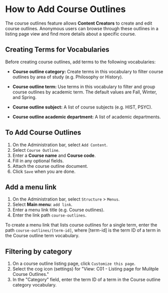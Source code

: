 # How to Add Course Outlines

The course outlines feature allows **Content Creators** to create and
edit course outlines. Anonymous users can browse through these outlines
in a listing page view and find more details about a specific course.

## Creating Terms for Vocabularies

Before creating course outlines, add terms to the following vocabularies:

* **Course outline category:** Create terms in this vocabulary to filter
course outlines by area of study (e.g. Philosophy or History).

* **Course outline term:** Use terms in this vocabulary to filter and group
course outlines by academic term. The default values are Fall, Winter, and Spring.

* **Course outline subject:** A list of course subjects (e.g. HIST, PSYC).

* **Course outline academic department:** A list of academic departments.

## To Add Course Outlines

1. On the Administration bar, select `Add Content`.
2. Select `Course Outline`.
3. Enter a **Course name** and **Course code**.
4. Fill in any optional fields.
5. Attach the course outline document.
6. Click `Save` when you are done.

## Add a menu link

1. On the Administration bar, select `Structure` > `Menus`.
2. Select **Main menu**: `add link`. 
3. Enter a menu link title (e.g. Course outlines).
4. Enter the link path `course-outlines`.

To create a menu link that lists course outlines for a single term,
enter the path `course-outlines/[term-id]`, where [term-id] is the
term ID of a term in the Course outline term vocabulary.

## Filtering by category

1. On a course outline listing page, click `Customize this page`.
2. Select the cog icon (settings) for "View: C01 - Listing page for Mulitple Course Outlines."
3. In the "Category" field, enter the term ID of a term in the Course outline category vocabulary.


